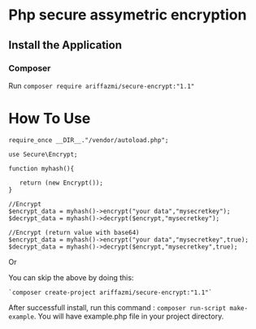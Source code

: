 # Php secure assymetric encryption

## Install the Application

### Composer
Run `composer require ariffazmi/secure-encrypt:"1.1"`

# How To Use

    require_once __DIR__."/vendor/autoload.php";
    
    use Secure\Encrypt;
    
    function myhash(){
    
       return (new Encrypt());
    }
    
    //Encrypt
    $encrypt_data = myhash()->encrypt("your data","mysecretkey");
    $decrypt_data = myhash()->decrypt($encrypt,"mysecretkey");
    
    //Encrypt (return value with base64)
    $encrypt_data = myhash()->encrypt("your data","mysecretkey",true);
    $decrypt_data = myhash()->decrypt($encrypt,"mysecretkey",true);
    
Or

You can skip the above by doing this:
    
    `composer create-project ariffazmi/secure-encrypt:"1.1"`
    
After successfull install, run this command : `composer run-script make-example`.
You will have example.php file in your project directory.
